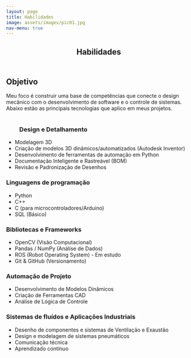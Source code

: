```yaml
---
layout: page
title: Habilidades
image: assets/images/pic01.jpg
nav-menu: true
---
```


<!-- Main -->
<div id="main" class="alt">

<!-- One -->
<section id="one">
	<div class="inner">
		<header class="major">
			<h1>Habilidades</h1>
		</header>

<!-- Content -->
<h2 id="content">Objetivo</h2>
<p>Meu foco é construir uma base de competências que conecte o design mecânico com o desenvolvimento de software e o controle de sistemas. Abaixo estão as principais tecnologias que aplico em meus projetos.</p>

<div class="row">
	<div class="6u 12u$(small)">
		<h3><svg xmlns="http://www.w3.org/2000/svg" width="32" height="32" fill="#fefbfb" viewBox="0 0 256 256"><path d="M223.68,66.15,135.68,18h0a15.88,15.88,0,0,0-15.36,0l-88,48.17a16,16,0,0,0-8.32,14v95.64a16,16,0,0,0,8.32,14l88,48.17a15.88,15.88,0,0,0,15.36,0l88-48.17a16,16,0,0,0,8.32-14V80.18A16,16,0,0,0,223.68,66.15ZM128,32h0l80.34,44L128,120,47.66,76ZM40,90l80,43.78v85.79L40,175.82Zm96,129.57V133.82L216,90v85.78Z"></path></svg> Design e Detalhamento</h3>
		<ul>
            <!-- <li>FluidSIM (Eletropneumática)</li>
            <li>CADe SIMU (Comandos Elétricos)</li> -->
            <li>Modelagem 3D</li>
            <li>Criação de modelos 3D dinâmicos/automatizados (Autodesk Inventor) </li>
            <li>Desenvolvimento de ferramentas de automação em Python</li>
            <li>Documentação Inteligente e Rastreável (BOM)</li>
            <li>Revisão e Padronização de Desenhos</li>
        </ul>
	</div>
	<!-- <div class="6u$ 12u$(small)">
		<h3>Hardware & Eletrônica</h3>
        <ul>
            <li>Prototipagem com Arduino e ESP32</li>
            <li>Leitura de Sensores (Ultrassom, IMU, etc.)</li>
            <li>Controle de Atuadores (Servos, Motores)</li>
            <li>Lógica de CLP e Diagramas Elétricos</li>
        </ul>
	</div> -->
	<!-- Break -->
	<div class="4u 12u$(medium)">
		<h3>Linguagens de programação</h3>
        <ul>
            <li>Python</li>
            <li>C++</li>
            <li>C (para microcontroladores/Arduino)</li>
            <li>SQL (Básico)</li>
        </ul>
	</div>
	<div class="4u 12u$(medium)">
		<h3>Bibliotecas e Frameworks</h3>
        <ul>
            <li>OpenCV (Visão Computacional)</li>
            <li>Pandas / NumPy (Análise de Dados)</li>
            <li>ROS (Robot Operating System) - Em estudo</li>
            <li>Git & GitHub (Versionamento)</li>
        </ul>
	</div>
	<div class="4u 12u$(medium)">
		<h3>Automação de Projeto</h3>
        <ul>
            <li>Desenvolvimento de Modelos Dinâmicos</li>
            <li>Criação de Ferramentas CAD</li>
            <li>Análise de Lógica de Controle</li>
        </ul>
	</div>
	<!-- <div class="4u$ 12u$(medium)">
		<h3>Hábilidades Interpessoais (Soft-skills)</h3>
		<ul>
			<li>Resoluções de problemas complexos</li>
            <li>Trabalho em equipe multidisciplinar</li>
            <li>Comunicação técnica</li>
            <li>Aprendizado contínuo</li>
		</ul>
	</div> -->
	<div class="4u$ 12u$(medium)">
		<h3>Sistemas de fluídos e Aplicações Industriais</h3>
		<ul>
			<li>Desenho de componentes e sistemas de Ventilação e Exaustão</li>
            <li>Design e modelagem de sistemas pneumáticos</li>
            <li>Comunicação técnica</li>
            <li>Aprendizado contínuo</li>
		</ul>
	</div>
</div>
